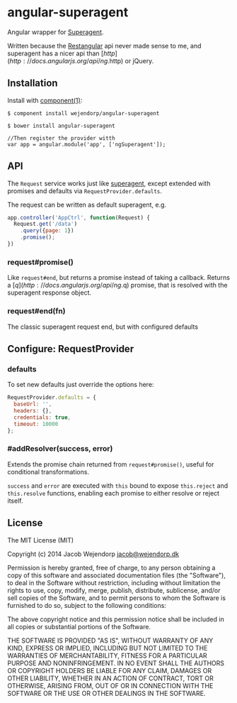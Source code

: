 # angular-superagent

  Angular wrapper for [Superagent](https://github.com/visionmedia/superagent).

  Written because the [Restangular](https://github.com/mgonto/restangular) api never made sense to me,
  and superagent has a nicer api than [$http](http://docs.angularjs.org/api/ng.$http) or jQuery.

## Installation

  Install with [component(1)](http://component.io):

    $ component install wejendorp/angular-superagent

    $ bower install angular-superagent
    
    //Then register the provider witth
    var app = angular.module('app', ['ngSuperagent']);

## API
The `Request` service works just like [superagent](https://github.com/visionmedia/superagent),
except extended with promises and defaults via `RequestProvider.defaults`.

The request can be written as default superagent, e.g.
```js
app.controller('AppCtrl', function(Request) {
  Request.get('/data')
    .query({page: 1})
    .promise();
})
```

### request#promise()
Like `request#end`, but returns a promise instead of taking a callback.
Returns a [$q](http://docs.angularjs.org/api/ng.$q) promise, that is resolved with the superagent response object.

### request#end(fn)
The classic superagent request end, but with configured defaults


## Configure: RequestProvider
### defaults
To set new defaults just override the options here:
```js
RequestProvider.defaults = {
  baseUrl: '',
  headers: {},
  credentials: true,
  timeout: 10000
};
```

### #addResolver(success, error)
Extends the promise chain returned from `request#promise()`,
useful for conditional transformations.

`success` and `error` are executed with `this` bound to expose `this.reject` and `this.resolve`
functions, enabling each promise to either resolve or reject itself.



## License

  The MIT License (MIT)

  Copyright (c) 2014 Jacob Wejendorp <jacob@wejendorp.dk>

  Permission is hereby granted, free of charge, to any person obtaining a copy
  of this software and associated documentation files (the "Software"), to deal
  in the Software without restriction, including without limitation the rights
  to use, copy, modify, merge, publish, distribute, sublicense, and/or sell
  copies of the Software, and to permit persons to whom the Software is
  furnished to do so, subject to the following conditions:

  The above copyright notice and this permission notice shall be included in
  all copies or substantial portions of the Software.

  THE SOFTWARE IS PROVIDED "AS IS", WITHOUT WARRANTY OF ANY KIND, EXPRESS OR
  IMPLIED, INCLUDING BUT NOT LIMITED TO THE WARRANTIES OF MERCHANTABILITY,
  FITNESS FOR A PARTICULAR PURPOSE AND NONINFRINGEMENT. IN NO EVENT SHALL THE
  AUTHORS OR COPYRIGHT HOLDERS BE LIABLE FOR ANY CLAIM, DAMAGES OR OTHER
  LIABILITY, WHETHER IN AN ACTION OF CONTRACT, TORT OR OTHERWISE, ARISING FROM,
  OUT OF OR IN CONNECTION WITH THE SOFTWARE OR THE USE OR OTHER DEALINGS IN
  THE SOFTWARE.
